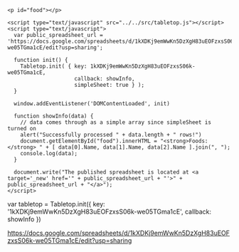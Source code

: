 <p id="food"></p>

<script type="text/javascript" src="../../src/tabletop.js"></script>
<script type="text/javascript">
  var public_spreadsheet_url = 'https://docs.google.com/spreadsheets/d/1kXDKj9emWwKn5DzXgH83uEOFzxsS06k-we05TGma1cE/edit?usp=sharing';

  function init() {
    Tabletop.init( { key: 1kXDKj9emWwKn5DzXgH83uEOFzxsS06k-we05TGma1cE,
                     callback: showInfo,
                     simpleSheet: true } );
  }

  window.addEventListener('DOMContentLoaded', init)

  function showInfo(data) {
    // data comes through as a simple array since simpleSheet is turned on
    alert("Successfully processed " + data.length + " rows!")
    document.getElementById("food").innerHTML = "<strong>Foods:</strong> " + [ data[0].Name, data[1].Name, data[2].Name ].join(", ");
    console.log(data);
  }

  document.write("The published spreadsheet is located at <a target='_new' href='" + public_spreadsheet_url + "'>" + public_spreadsheet_url + "</a>");        
</script>




<!DOCTYPE html>
<html>
  <body>

    <p id="food"></p>

    <script type="text/javascript" src="../../src/tabletop.js"></script>
    <script type="text/javascript">
      var public_spreadsheet_url = 'https://docs.google.com/spreadsheets/d/1kXDKj9emWwKn5DzXgH83uEOFzxsS06k-we05TGma1cE/edit?usp=sharing';

      function init() {
        Tabletop.init( { key: 1kXDKj9emWwKn5DzXgH83uEOFzxsS06k-we05TGma1cE,
                         callback: showInfo,
                         simpleSheet: true } );
      }

      window.addEventListener('DOMContentLoaded', init)

      function showInfo(data) {
        // data comes through as a simple array since simpleSheet is turned on
        alert("Successfully processed " + data.length + " rows!")
        document.getElementById("food").innerHTML = "<strong>Foods:</strong> " + [ data[0].Name, data[1].Name, data[2].Name ].join(", ");
        console.log(data);
      }

      document.write("The published spreadsheet is located at <a target='_new' href='" + public_spreadsheet_url + "'>" + public_spreadsheet_url + "</a>");        
    </script>
  </body>
</html>




<html>



var tabletop = Tabletop.init({ 
  key: '1kXDKj9emWwKn5DzXgH83uEOFzxsS06k-we05TGma1cE', 
  callback: showInfo 
})



<script src='https://cdnjs.cloudflare.com/ajax/libs/tabletop.js/1.5.1/tabletop.min.js'></script>
<script type='text/javascript'>    
  var publicSpreadsheetUrl = 'https://docs.google.com/spreadsheets/d/1kXDKj9emWwKn5DzXgH83uEOFzxsS06k-we05TGma1cE/pubhtml';


  function init() {
    Tabletop.init( { key: publicSpreadsheetUrl,
                     callback: showInfo,
                     simpleSheet: true } )
  }

  function showInfo(data, tabletop) {
    alert('Successfully processed!')
    console.log(data);
  }

  window.addEventListener('DOMContentLoaded', init)
</script>




</html>

 
 https://docs.google.com/spreadsheets/d/1kXDKj9emWwKn5DzXgH83uEOFzxsS06k-we05TGma1cE/edit?usp=sharing

 
